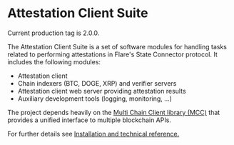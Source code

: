 # Attestation Client Suite

Current production tag is 2.0.0.

The Attestation Client Suite is a set of software modules for handling tasks related to performing attestations in Flare's State Connector protocol. It includes the following modules:

- Attestation client
- Chain indexers (BTC, DOGE, XRP) and verifier servers
- Attestation client web server providing attestation results
- Auxiliary development tools (logging, monitoring, ...)

The project depends heavily on the [Multi Chain Client library (MCC)](https://github.com/flare-foundation/multi-chain-client) that provides a unified interface to multiple blockchain APIs.

For further details see [Installation and technical reference.](./docs/README.md)
